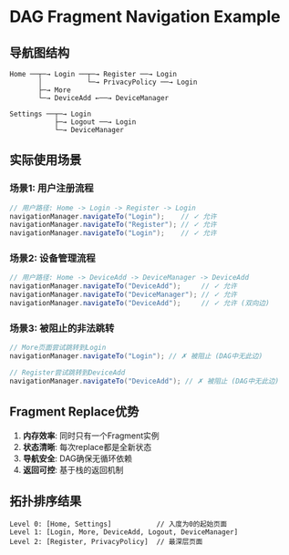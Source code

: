 # DAG Fragment Navigation Example

## 导航图结构
```
Home ──┬─→ Login ──┬─→ Register ──→ Login
       │           └─→ PrivacyPolicy ──→ Login
       ├─→ More
       └─→ DeviceAdd ←──→ DeviceManager

Settings ──┬─→ Login
           ├─→ Logout ──→ Login  
           └─→ DeviceManager
```

## 实际使用场景

### 场景1: 用户注册流程
```java
// 用户路径: Home -> Login -> Register -> Login
navigationManager.navigateTo("Login");    // ✓ 允许
navigationManager.navigateTo("Register"); // ✓ 允许  
navigationManager.navigateTo("Login");    // ✓ 允许
```

### 场景2: 设备管理流程
```java
// 用户路径: Home -> DeviceAdd -> DeviceManager -> DeviceAdd
navigationManager.navigateTo("DeviceAdd");     // ✓ 允许
navigationManager.navigateTo("DeviceManager"); // ✓ 允许
navigationManager.navigateTo("DeviceAdd");     // ✓ 允许 (双向边)
```

### 场景3: 被阻止的非法跳转
```java
// More页面尝试跳转到Login
navigationManager.navigateTo("Login"); // ✗ 被阻止 (DAG中无此边)

// Register尝试跳转到DeviceAdd  
navigationManager.navigateTo("DeviceAdd"); // ✗ 被阻止 (DAG中无此边)
```

## Fragment Replace优势

1. **内存效率**: 同时只有一个Fragment实例
2. **状态清晰**: 每次replace都是全新状态
3. **导航安全**: DAG确保无循环依赖
4. **返回可控**: 基于栈的返回机制

## 拓扑排序结果
```
Level 0: [Home, Settings]           // 入度为0的起始页面
Level 1: [Login, More, DeviceAdd, Logout, DeviceManager]  
Level 2: [Register, PrivacyPolicy]  // 最深层页面
```